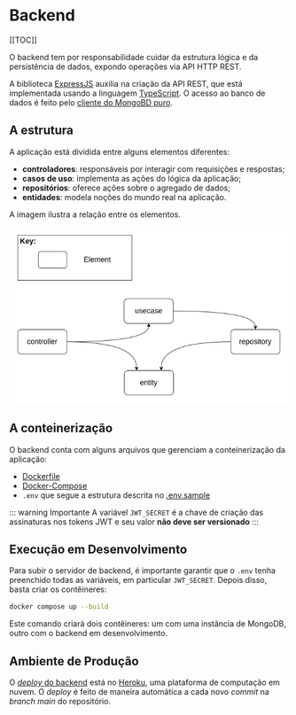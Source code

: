 # Backend

[[TOC]]

O backend tem por responsabilidade cuidar da estrutura lógica e da persistência de dados, expondo operações via API HTTP REST.

A biblioteca [ExpressJS][express] auxilia na criação da API REST, que está implementada usando a linguagem [TypeScript][ts]. O acesso ao banco de dados é feito pelo [cliente do MongoBD puro][mongodb].

## A estrutura

A aplicação está dividida entre alguns elementos diferentes:

- **controladores**: responsáveis por interagir com requisições e respostas;
- **casos de uso**: implementa as ações do lógica da aplicação;
- **repositórios**: oferece ações sobre o agregado de dados;
- **entidades**: modela noções do mundo real na aplicação.

A imagem ilustra a relação entre os elementos.

![Elementos do Backend][back]

## A conteinerização

O backend conta com alguns arquivos que gerenciam a conteinerização da aplicação:

- [Dockerfile][dockerfile]
- [Docker-Compose][compose]
- `.env` que segue a estrutura descrita no [.env.sample][envsample]

::: warning Importante
A variável `JWT_SECRET` é a chave de criação das assinaturas nos tokens JWT e seu valor **não deve ser versionado**
:::


## Execução em Desenvolvimento

Para subir o servidor de backend, é importante garantir que o `.env` tenha preenchido todas as variáveis, em particular `JWT_SECRET`.
Depois disso, basta criar os contêineres:

```bash
docker compose up --build
```

Este comando criará dois contêineres: um com uma instância de MongoDB, outro com o backend em desenvolvimento.


## Ambiente de Produção

O [_deploy_ do backend][deploy] está no [Heroku][heroku], uma plataforma de computação em nuvem. O _deploy_ é feito de maneira automática a cada novo _commit_ na _branch main_ do repositório.


[express]: https://expressjs.com
[ts]: typescriptlang.org/
[mongodb]: https://docs.mongodb.com/drivers/node/current/

[back]: ./back-elements.png

[dockerfile]: https://github.com/CEIP-USP/backend/blob/main/Dockerfile
[compose]: https://github.com/CEIP-USP/backend/blob/main/docker-compose.yaml
[envsample]: https://github.com/CEIP-USP/backend/blob/main/.env.sample

[deploy]: https://ceipusp-backend.herokuapp.com
[heroku]: https://www.heroku.com
